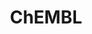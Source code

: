 ---
bigquery: https://console.cloud.google.com/bigquery?p=patents-public-data&d=ebi_chembl&page=dataset
citation: '"The ChEMBL database in 2017." Anna Gaulton, Anne Hersey, Michał Nowotka,
  A Patrícia Bento, Jon Chambers, David Mendez, Prudence Mutowo, Francis Atkinson,
  Louisa J Bellis, Elena Cibrián-Uhalte, Mark Davies, Nathan Dedman, Anneli Karlsson,
  María Paula Magariños, John P Overington, George Papadatos, Ines Smit, Andrew R
  Leach Nucleic acids Research (2017) 45 (Database Issue), D945-D954'
contributors: European Bioinformatics Institute
cost: None
description: ChEMBL Data is a manually curated database of small molecules used in
  drug discovery, including information about existing patented drugs.
documentation: 'schema: https://www.ebi.ac.uk/chembl/db_schema


  '
last_edit: Mon, 04 Apr 2022 19:07:30 GMT
location: https://console.cloud.google.com/marketplace/product/google_patents_public_datasets/chembl
maintained_by: EMBL-EBI, an outstation of European Molecular Biology Laboratory
related_publications: '

  ChEMBL: towards direct deposition of bioassay data.


  Mendez D, Gaulton A, Bento AP, Chambers J, De Veij M, Félix E, Magariños MP, Mosquera
  JF, Mutowo P, Nowotka M, Gordillo-Marañón M, Hunter F, Junco L, Mugumbate G, Rodriguez-Lopez
  M, Atkinson F, Bosc N, Radoux CJ, Segura-Cabrera A, Hersey A, Leach AR.


  — Nucleic Acids Res. 2019; 47(D1):D930-D940. doi: 10.1093/nar/gky1075

  '
schema_fields: '[''cell_description'', ''activity_id'', ''parenteral'', ''co_stem_id'',
  ''abstract'', ''issue'', ''usan_substem'', ''protein_class_id'', ''relationship'',
  ''as_id'', ''relationship_type'', ''protein_class_synonym'', ''tid'', ''doi'', ''who_extra'',
  ''acd_logp'', ''ap_id'', ''src_description'', ''class_type'', ''ridx'', ''relation'',
  ''assay_type'', ''synonyms'', ''withdrawn_flag'', ''title'', ''assay_desc'', ''mw_monoisotopic'',
  ''orig_description'', ''stat'', ''db_version'', ''normal_range_max'', ''updated_on'',
  ''syn_type'', ''label'', ''mecref_id'', ''name'', ''uberon_id'', ''published_type'',
  ''drug_substance_flag'', ''target_type'', ''tid_fixed'', ''std_act_id'', ''confidence'',
  ''uo_units'', ''patent_no'', ''isoform'', ''ddd_value'', ''num_ro5_violations'',
  ''standard_relation'', ''formulation_id'', ''standard_inchi_key'', ''protein_class_desc'',
  ''first_page'', ''product_id'', ''frac_code'', ''mc_target_type'', ''version'',
  ''num_lipinski_ro5_violations'', ''prod_pat_id'', ''biocomp_id'', ''definition'',
  ''src_assay_id'', ''hrac_class_id'', ''cl_lincs_id'', ''rtb'', ''helm_notation'',
  ''patent_id'', ''ad_type'', ''substrate_record_id'', ''ref_id'', ''standard_type'',
  ''black_box_warning'', ''site_id'', ''hbd_lipinski'', ''doc_type'', ''research_stem'',
  ''standard_text_value'', ''trade_name'', ''who_name'', ''parent_type'', ''lle'',
  ''units'', ''compound_key'', ''publication_number'', ''curation_comment'', ''accession'',
  ''value'', ''hba'', ''entity_type'', ''irac_class_id'', ''level4_description'',
  ''prediction_method'', ''targcomp_id'', ''relationship_desc'', ''level3'', ''cidx'',
  ''warning_country'', ''mw_freebase'', ''level3_description'', ''delist_flag'', ''bto_id'',
  ''sequence'', ''comp_go_id'', ''canonical_smiles'', ''selectivity_comment'', ''max_phase_for_ind'',
  ''upper_value'', ''last_active'', ''activity_count'', ''go_id'', ''ddd_id'', ''compd_id'',
  ''level5'', ''approval_date'', ''year'', ''src_short_name'', ''chirality'', ''bao_format'',
  ''usan_stem_id'', ''strength'', ''l6'', ''ro3_pass'', ''full_mwt'', ''drugind_id'',
  ''cell_source_organism'', ''first_in_class'', ''pathway_id'', ''molregno'', ''text_value'',
  ''alert_set_id'', ''aromatic_rings'', ''availability_type'', ''warning_class'',
  ''related_tid'', ''log_id'', ''direct_interaction'', ''potential_duplicate'', ''mol_atc_id'',
  ''comp_class_id'', ''cpd_str_alert_id'', ''assay_source'', ''volume'', ''assay_param_id'',
  ''withdrawn_reason'', ''warning_id'', ''rgid'', ''metabolite_record_id'', ''l1'',
  ''l7'', ''mol_frac_id'', ''assay_strain'', ''mesh_id'', ''metref_id'', ''met_id'',
  ''assay_class_id'', ''compsyn_id'', ''route'', ''ass_cls_map_id'', ''end_position'',
  ''standard_flag'', ''aidx'', ''downgraded'', ''indref_id'', ''confidence_score'',
  ''mechanism_comment'', ''chebi_par_id'', ''ref_type'', ''stem'', ''variant_id'',
  ''withdrawn_year'', ''smid'', ''data_validity_comment'', ''assay_test_type'', ''irac_code'',
  ''domain_type'', ''innovator_company'', ''description'', ''cell_ontology_id'', ''atc_code'',
  ''caloha_id'', ''warnref_id'', ''start_position'', ''applicant_full_name'', ''molecular_species'',
  ''inorganic_flag'', ''organism'', ''sei'', ''standard_inchi'', ''molfile'', ''assay_id'',
  ''target_mapping'', ''clo_id'', ''drug_record_id'', ''component_id'', ''mol_hrac_id'',
  ''drug_product_flag'', ''assay_tax_id'', ''oc_id'', ''site_residues'', ''sitecomp_id'',
  ''cell_source_tax_id'', ''action_type'', ''tax_id'', ''authors'', ''efo_id'', ''level4'',
  ''therapeutic_flag'', ''last_page'', ''parent_go_id'', ''warning_year'', ''set_name'',
  ''mec_id'', ''active_ingredient'', ''src_compound_id'', ''domain_id'', ''alert_id'',
  ''submission_date'', ''cx_logd'', ''idx'', ''path'', ''usan_stem'', ''enzyme_tid'',
  ''site_name'', ''mechanism_of_action'', ''short_name'', ''stem_class'', ''l2'',
  ''subgroup'', ''targrel_id'', ''cell_source_tissue'', ''tbl'', ''homologue'', ''mc_target_name'',
  ''chembl_id'', ''frac_class_id'', ''cx_most_bpka'', ''alert_name'', ''parameter_type'',
  ''compound_name'', ''toid'', ''src_id'', ''major_class'', ''nda_type'', ''polymer_flag'',
  ''heavy_atoms'', ''warning_type'', ''first_approval'', ''psa'', ''l8'', ''hbd'',
  ''cell_id'', ''updated_by'', ''comments'', ''hba_lipinski'', ''molecular_mechanism'',
  ''molsyn_id'', ''ddd_comment'', ''domain_description'', ''natural_product'', ''bei'',
  ''mc_target_accession'', ''l4'', ''assay_cell_type'', ''molecule_type'', ''mc_organism'',
  ''oral'', ''num_alerts'', ''result_flag'', ''priority'', ''acd_most_apka'', ''prodrug'',
  ''level2_description'', ''species_group_flag'', ''company'', ''acd_most_bpka'',
  ''met_conversion'', ''parent_molregno'', ''cell_name'', ''mc_tax_id'', ''hrac_code'',
  ''standard_value'', ''assay_organism'', ''component_type'', ''binding_site_comment'',
  ''level1_description'', ''db_source'', ''bao_id'', ''mesh_heading'', ''max_phase'',
  ''topical'', ''cellosaurus_id'', ''disease_efficacy'', ''source_domain_id'', ''alogp'',
  ''predbind_id'', ''target_desc'', ''source'', ''country'', ''protclasssyn_id'',
  ''tissue_id'', ''domain_name'', ''pref_name'', ''usan_year'', ''actsm_id'', ''indication_class'',
  ''parent_id'', ''l3'', ''full_molformula'', ''published_relation'', ''assay_subcellular_fraction'',
  ''standard_units'', ''curated_by'', ''level1'', ''withdrawn_country'', ''activity_comment'',
  ''mutation'', ''journal'', ''standard_upper_value'', ''published_units'', ''withdrawn_class'',
  ''ref_url'', ''creation_date'', ''le'', ''job_id'', ''type'', ''bao_endpoint'',
  ''pchembl_value'', ''normal_range_min'', ''sequence_md5sum'', ''warning_description'',
  ''cx_most_apka'', ''ddd_units'', ''component_synonym'', ''smarts'', ''patent_use_code'',
  ''previous_company'', ''acd_logd'', ''pathway_key'', ''efo_term'', ''structure_type'',
  ''met_comment'', ''ddd_admr'', ''dosed_ingredient'', ''qed_weighted'', ''entity_id'',
  ''dosage_form'', ''annotation'', ''doc_id'', ''assay_tissue'', ''aspect'', ''enzyme_name'',
  ''mol_irac_id'', ''class_level'', ''status'', ''active_molregno'', ''patent_expire_date'',
  ''usan_stem_definition'', ''parameter_value'', ''l5'', ''cx_logp'', ''res_stem_id'',
  ''published_value'', ''ingredient'', ''qudt_units'', ''pubmed_id'', ''assay_category'',
  ''record_id'', ''level2'']'
shortname: chembl
tags:
- biotechnology
- health
- chemical
- bioinformatics
- medical
terms_of_use: CC BY-SA 3.0
title: ChEMBL
uuid: e232a192-965c-4ec9-904c-155b6dfe56c5
---